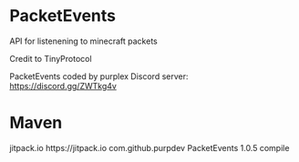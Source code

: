 # PacketEvents
API for listenening to minecraft packets

Credit to TinyProtocol

PacketEvents coded by purplex
Discord server: https://discord.gg/ZWTkg4v


# Maven


<repositories>
        <repository>
            <id>jitpack.io</id>
            <url>https://jitpack.io</url>
        </repository>
    </repositories>

<dependencies>
        <dependency>
            <groupId>com.github.purpdev</groupId>
            <artifactId>PacketEvents</artifactId>
            <version>1.0.5</version>
            <scope>compile</scope>
        </dependency>
</dependencies>
